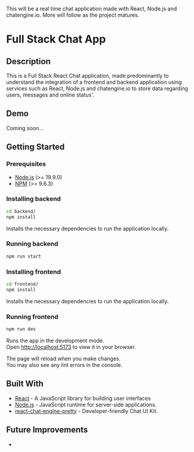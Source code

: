 This will be a real time chat application made with React, Node.js and chatengine.io. More will follow as the project matures.

# Full Stack Chat App

## Description

This is a Full Stack React Chat application, made predominantly to understand the integration of a frontend and backend application using services such as React, Node.js and chatengine.io to store data regarding users, messages and online status'.

## Demo

Coming soon...

## Getting Started

### Prerequisites

- [Node.js](https://nodejs.org/en/) (>= 19.9.0)
- [NPM](https://docs.npmjs.com/cli/v9/commands/npm-install) (>= 9.6.3)

### Installing backend

```bash
cd backend/
npm install
```

Installs the necessary dependencies to run the application locally.

### Running backend

```bash
npm run start
```

### Installing frontend

```bash
cd frontend/
npm install
```

Installs the necessary dependencies to run the application locally.

### Running frontend

```bash
npm run dev
```

Runs the app in the development mode.\
Open [http://localhost:5173](http://localhost:5173) to view it in your browser.

The page will reload when you make changes.\
You may also see any lint errors in the console.


## Built With

- [React](https://reactjs.org/) - A JavaScript library for building user interfaces
- [Node.js](https://nodejs.org/) - JavaScript runtime for server-side applications.
- [react-chat-engine-pretty](https://chatengine.io/docs/react/v1/customize_ui/components) - Developer-friendly Chat UI Kit.


## Future Improvements

- 

